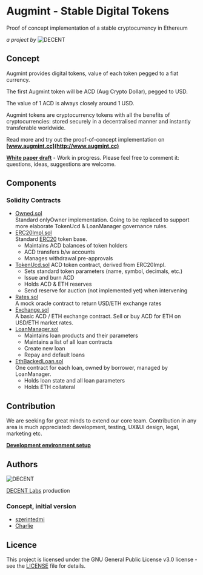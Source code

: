 # Augmint - Stable Digital Tokens
Proof of concept implementation of a stable cryptocurrency in Ethereum

_a project by_ ![DECENT](http://www.decent.org/images/logo-voronoi_120x33.png)

## Concept
Augmint provides digital tokens, value of each token pegged to a fiat currency.

The first Augmint token will be ACD (Aug Crypto Dollar), pegged to USD.

The value of 1 ACD is always closely around 1 USD.

Augmint tokens are cryptocurrency tokens with all the benefits of cryptocurrencies: stored securely in a decentralised manner and instantly transferable worldwide.

Read more and try out the proof-of-concept implementation on **[www.augmint.cc](http://www.augmint.cc)**

**[White paper draft](http://bit.ly/augmint-wp)** - Work in progress. Please feel free to comment it: questions, ideas, suggestions are welcome.

## Components
### Solidity Contracts
* [Owned.sol](./contracts/Owned.sol)  
  Standard onlyOwner implementation. Going to be replaced to support more elaborate TokenUcd & LoanManager governance rules.
* [ERC20Impl.sol](./contracts/ERC20Impl.sol)  
  Standard [ERC20](https://theethereum.wiki/w/index.php/ERC20_Token_Standard) token base.
  * Maintains ACD balances of token holders
  * ACD transfers b/w accounts
  * Manages withdrawal pre-approvals
* [TokenUcd.sol](./contracts/TokenUcd.sol)
  ACD token contract, derived from ERC20Impl.
  * Sets standard token parameters (name, symbol, decimals, etc.)
  * Issue and burn ACD
  * Holds ACD & ETH reserves
  * Send reserve for auction (not implemented yet) when intervening
* [Rates.sol](./contracts/Rates.sol)  
  A mock oracle contract to return USD/ETH exchange rates
* [Exchange.sol](./contracts/Exchange.sol)  
  A basic ACD / ETH exchange contract. Sell or buy ACD for ETH on USD/ETH market rates.
* [LoanManager.sol](./contracts/LoanManager.sol)  
  * Maintains loan products and their parameters
  * Maintains a list of all loan contracts
  * Create new loan
  * Repay and default loans
* [EthBackedLoan.sol](./contracts/EthBackedLoan.sol)  
  One contract for each loan, owned by borrower, managed by LoanManager.
  * Holds loan state and all loan parameters
  * Holds ETH collateral

 ## Contribution
 We are seeking for great minds to extend our core team. Contribution in any area is much appreciated: development, testing, UX&UI design, legal, marketing etc.


**[Development environment setup](docs/developmentEnvironment.md)**

## Authors
![DECENT](http://www.decent.org/images/logo-voronoi_120x33.png)

[DECENT Labs](http://www.decent.org) production

### Concept, initial version
* [szerintedmi](https://github.com/szerintedmi)
* [Charlie](https://github.com/krosza)

## Licence
This project is licensed under the GNU General Public License v3.0 license - see the [LICENSE](LICENSE) file for details.
